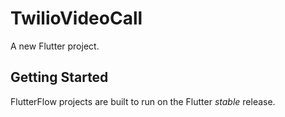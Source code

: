# TwilioVideoCall

A new Flutter project.

## Getting Started

FlutterFlow projects are built to run on the Flutter _stable_ release.
